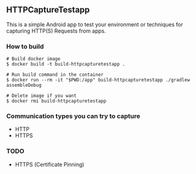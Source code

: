 HTTPCaptureTestapp
---
This is a simple Android app to test your environment or techniques for capturing HTTP(S) Requests from apps.

### How to build
```
# Build docker image
$ docker build -t build-httpcapturetestapp .

# Run build command in the container
$ docker run --rm -it "$PWD:/app" build-httpcapturetestapp ./gradlew assembleDebug

# Delete image if you want
$ docker rmi build-httpcapturetestapp
```

### Communication types you can try to capture
- HTTP
- HTTPS

### TODO
- HTTPS (Certificate Pinning)